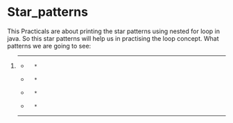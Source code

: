 # Star_patterns
This Practicals are about printing the star patterns using nested for loop in java.
So this star patterns will help us in practising the loop concept.
What patterns we are going to see:

1. * * * * *
   *       *
   *       *
   *       *
   *       *
   * * * * *
